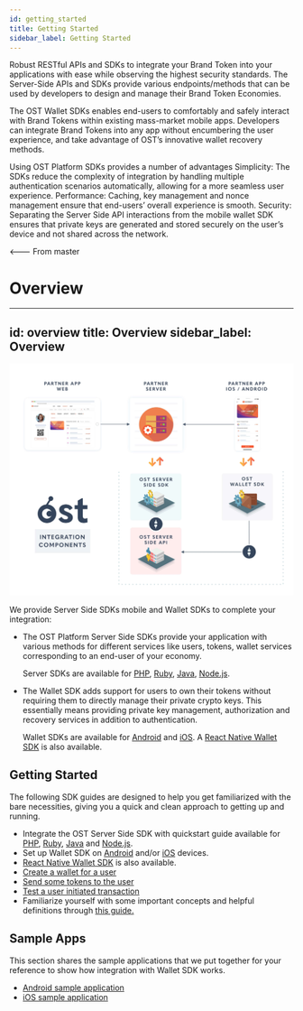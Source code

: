 ```yaml
---
id: getting_started
title: Getting Started
sidebar_label: Getting Started
---
```


Robust RESTful APIs and SDKs to integrate your Brand Token into your applications with ease while observing the highest security standards. The Server-Side APIs and SDKs provide various endpoints/methods that can be used by developers to design and manage their Brand Token Economies.

The OST Wallet SDKs enables end-users to comfortably and safely interact with Brand Tokens within existing mass-market mobile apps. Developers can integrate Brand Tokens into any app without encumbering the user experience, and take advantage of OST’s innovative wallet recovery methods.

Using OST Platform SDKs provides a number of advantages
Simplicity: The SDKs reduce the complexity of integration by handling multiple authentication scenarios automatically, allowing for a more seamless user experience.
Performance: Caching, key management and nonce management ensure that end-users’ overall experience is smooth.
Security: Separating the Server Side API interactions from the mobile wallet SDK ensures that private keys are generated and stored securely on the user’s device and not shared across the network.


<--- From master
# Overview

---
id: overview
title: Overview
sidebar_label: Overview
---

![platform-overview](/platform/docs/assets/Platform-Integrations.jpg)

We provide Server Side SDKs mobile and Wallet SDKs to complete your integration:

* The OST Platform Server Side SDKs provide your application with various methods for different services like users, tokens, wallet services corresponding to an end-user of your economy. 

	Server SDKs are available for  [PHP](/platform/docs/sdk/server_sdk_setup/php/), [Ruby](/platform/docs/sdk/server_sdk_setup/ruby/), [Java](/platform/docs/sdk/server_sdk_setup/java/), [Node.js](/platform/docs/sdk/server_sdk_setup/nodejs/).

* The Wallet SDK adds support for users to own their tokens without requiring them to directly manage their private crypto keys. This essentially means providing private key management, authorization and recovery services in addition to authentication.
	
	Wallet SDKs are available for [Android](https://github.com/ostdotcom/ost-client-android-sdk) and [iOS](https://github.com/ostdotcom/ost-client-ios-sdk). A [React Native Wallet SDK](/platform/docs/sdk/wallet_sdk_setup/react-native/) is also available.

## Getting Started
The following SDK guides are designed to help you get familiarized with the bare necessities, giving you a quick and clean approach to getting up and running.

* Integrate the OST Server Side SDK with quickstart guide available for [PHP](platform/docs/sdk/server_sdk_setup/php/), [Ruby](/platform/docs/sdk/server_sdk_setup/ruby/), [Java](/platform/docs/sdk/server_sdk_setup/java/) and [Node.js](/platform/docs/sdk/server_sdk_setup/nodejs/).
* Set up Wallet SDK on [Android](/platform/docs/sdk/wallet_sdk_setup/android/) and/or [iOS](/platform/docs/sdk/wallet_sdk_setup/iOS/) devices.
* [React Native Wallet SDK](/platform/docs/sdk/wallet_sdk_setup/react-native/) is also available.
* [Create a wallet for a user](/platform/docs/guides/create_wallet/) 
* [Send some tokens to the user](/platform/docs/guides/execute_transaction/#executing-company-to-user-transactions)
* [Test a user initiated transaction](/platform/docs/guides/execute_transaction/#executing-user-intiated-transactions-in-web)
* Familiarize yourself with some important concepts and helpful definitions through [this guide.](/platform/docs/additional_resources/glossary/)


## Sample Apps
This section shares the sample applications that we put together for your reference to show how integration with Wallet SDK works.

* [Android sample application](https://github.com/ostdotcom/ost-wallet-sdk-android/tree/release-2.0/app)
* [iOS sample application](https://github.com/ostdotcom/ios-demo-app/tree/develop)
